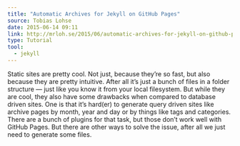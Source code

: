 ```yaml
---
title: "Automatic Archives for Jekyll on GitHub Pages"
source: Tobias Lohse
date: 2015-06-14 09:11
link: http://mrloh.se/2015/06/automatic-archives-for-jekyll-on-github-pages/
type: Tutorial
tool:
  - jekyll
---
```

Static sites are pretty cool. Not just, because they’re so fast, but also because they are pretty intuitive. After all it’s just a bunch of files in a folder structure — just like you know it from your local filesystem. But while they are cool, they also have some drawbacks when compared to database driven sites. One is that it’s hard(er) to generate query driven sites like archive pages by month, year and day or by things like tags and categories. There are a bunch of plugins for that task, but those don’t work well with GitHub Pages. But there are other ways to solve the issue, after all we just need to generate some files.





